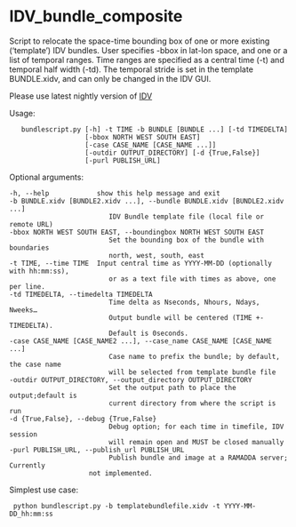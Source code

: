 # IDV_bundle_composite
Script to relocate the space-time bounding box of one or more existing (‘template’) IDV bundles. User specifies -bbox in lat-lon space, and one or a list of temporal ranges. Time ranges are specified as a central time (-t) and temporal half width (-td). The temporal stride is set in the template BUNDLE.xidv, and can only be changed in the IDV GUI. 

Please use latest nightly version of [IDV](http://www.unidata.ucar.edu/software/idv/nightly/)

Usage:

       bundlescript.py [-h] -t TIME -b BUNDLE [BUNDLE ...] [-td TIMEDELTA]
                       [-bbox NORTH WEST SOUTH EAST]
                       [-case CASE_NAME [CASE_NAME ...]]
                       [-outdir OUTPUT_DIRECTORY] [-d {True,False}]
                       [-purl PUBLISH_URL]
      
Optional arguments:

    -h, --help            show this help message and exit
    -b BUNDLE.xidv [BUNDLE2.xidv ...], --bundle BUNDLE.xidv [BUNDLE2.xidv ...]
                             IDV Bundle template file (local file or remote URL)
    -bbox NORTH WEST SOUTH EAST, --boundingbox NORTH WEST SOUTH EAST
                             Set the bounding box of the bundle with boundaries
                             north, west, south, east
    -t TIME, --time TIME  Input central time as YYYY-MM-DD (optionally with hh:mm:ss),
                             or as a text file with times as above, one per line.
    -td TIMEDELTA, --timedelta TIMEDELTA
                             Time delta as Nseconds, Nhours, Ndays, Nweeks…
                             Output bundle will be centered (TIME +- TIMEDELTA).
                             Default is 0seconds. 
    -case CASE_NAME [CASE_NAME2 ...], --case_name CASE_NAME [CASE_NAME ...]
                             Case name to prefix the bundle; by default, the case name
                             will be selected from template bundle file
    -outdir OUTPUT_DIRECTORY, --output_directory OUTPUT_DIRECTORY
                             Set the output path to place the output;default is
                             current directory from where the script is run
    -d {True,False}, --debug {True,False}
                             Debug option; for each time in timefile, IDV session
                             will remain open and MUST be closed manually
    -purl PUBLISH_URL, --publish_url PUBLISH_URL
                             Publish bundle and image at a RAMADDA server; Currently
                        not implemented.

Simplest use case: 

     python bundlescript.py -b templatebundlefile.xidv -t YYYY-MM-DD_hh:mm:ss
